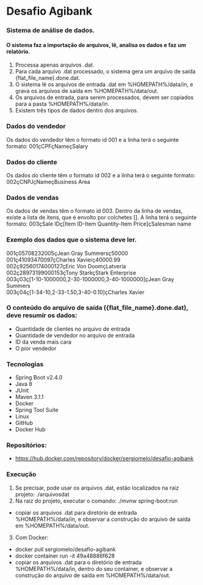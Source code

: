 # Desafio Agibank

### Sistema de análise de dados.

#### O sistema faz a importação de arquivos, lê, analisa os dados e faz um relatório.  
1. Processa apenas arquivos .dat.
2. Para cada arquivo .dat processado, o sistema gera um arquivo de saída {flat_file_name}.done.dat.
3. O sistema lê os arquivos de entrada .dat em %HOMEPATH%/data/in, e grava os arquivos de saída em %HOMEPATH%/data/out.
4. Os arquivos de entrada, para serem processados, devem ser copiados para a pasta %HOMEPATH%/data/in. 
5. Existem três tipos de dados dentro dos arquivos.
### Dados do vendedor
Os dados do vendedor têm o formato id 001 e a linha terá o seguinte formato: 001çCPFçNameçSalary
### Dados do cliente
Os dados do cliente têm o formato id 002 e a linha terá o seguinte formato: 002çCNPJçNameçBusiness Area
### Dados de vendas
Os dados de vendas têm o formato id 003. Dentro da linha de vendas, existe a lista de itens, que é envolto por colchetes []. A linha terá o seguinte formato: 003çSale IDç[Item ID-Item Quantity-Item Price]çSalesman name

### Exemplo dos dados que o sistema deve ler.
001ç05708232005çJean Gray Summersç50000   
001ç41093470097çCharles Xavierç40000.99   
002ç92560174000127çEric Von DoomçLatveria   
002ç28973199000153çTony StarkçStark Enterprise   
003ç03ç[1-10-1000000,2-30-1000000,3-40-1000000]çJean Gray Summers     
003ç04ç[1-34-10,2-33-1.50,3-40-0.10]çCharles Xavier

### O conteúdo do arquivo de saída ({flat_file_name}.done.dat), deve resumir os dados:
- Quantidade de clientes no arquivo de entrada
- Quantidade de vendedor no arquivo de entrada
- ID da venda mais cara
- O pior vendedor

### Tecnologias
- Spring Boot v2.4.0
- Java 8
- JUnit
- Maven 3.1.1
- Docker
- Spring Tool Suite
- Linux
- GitHub
- Docker Hub
### Repositórios:
- https://hub.docker.com/repository/docker/sergiomelo/desafio-agibank
### Execução
1. Se precisar, pode usar os arquivos .dat, estão localizados na raiz projeto: ./arquivosdat 
2. Na raiz do projeto, executar o comando: ./mvnw spring-boot:run
- copiar os arquivos .dat para diretório de entrada %HOMEPATH%/data/in, e observar a construção do arquivo de saída em %HOMEPATH%/data/out.
3. Com Docker: 
- docker pull sergiomelo/desafio-agibank
- docker container run -it 49a48886f628
- copiar os arquivos .dat para o diretório de entrada %HOMEPATH%/data/in, dentro do seu container, e observar a construção do arquivo de saída em %HOMEPATH%/data/out.

